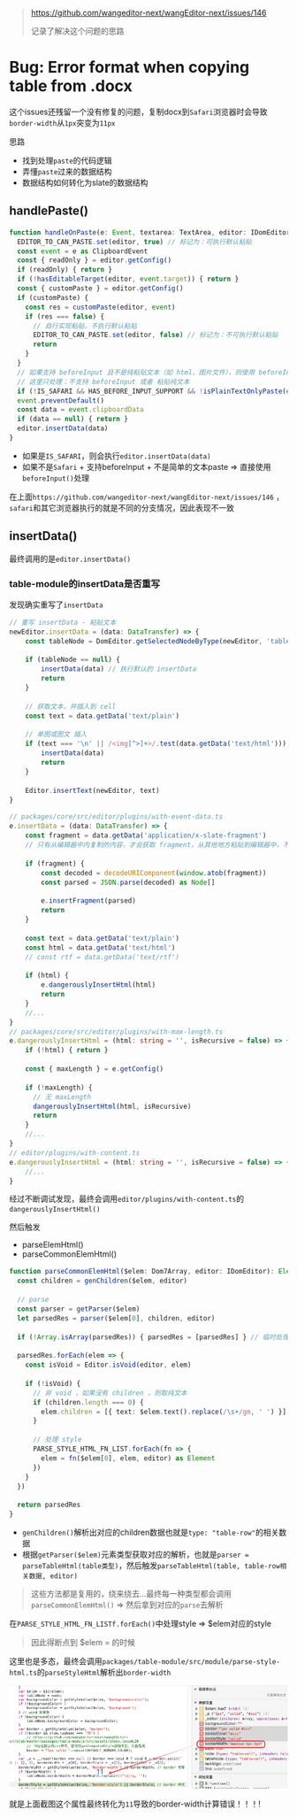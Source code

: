 > https://github.com/wangeditor-next/wangEditor-next/issues/146
>
> 记录了解决这个问题的思路

# Bug: Error format when copying table from .docx

这个issues还残留一个没有修复的问题，复制docx到`Safari`浏览器时会导致`border-width`从`1px`突变为`11px`

思路
- 找到处理`paste`的代码逻辑
- 弄懂`paste`过来的数据结构
- 数据结构如何转化为slate的数据结构



## handlePaste()

```ts
function handleOnPaste(e: Event, textarea: TextArea, editor: IDomEditor) {
  EDITOR_TO_CAN_PASTE.set(editor, true) // 标记为：可执行默认粘贴
  const event = e as ClipboardEvent
  const { readOnly } = editor.getConfig()
  if (readOnly) { return }
  if (!hasEditableTarget(editor, event.target)) { return }
  const { customPaste } = editor.getConfig()
  if (customPaste) {
    const res = customPaste(editor, event)
    if (res === false) {
      // 自行实现粘贴，不执行默认粘贴
      EDITOR_TO_CAN_PASTE.set(editor, false) // 标记为：不可执行默认粘贴
      return
    }
  }
  // 如果支持 beforeInput 且不是纯粘贴文本（如 html、图片文件），则使用 beforeInput 来实现
  // 这里只处理：不支持 beforeInput 或者 粘贴纯文本
  if (!IS_SAFARI && HAS_BEFORE_INPUT_SUPPORT && !isPlainTextOnlyPaste(event)) { return }
  event.preventDefault()
  const data = event.clipboardData
  if (data == null) { return }
  editor.insertData(data)
}
```

- 如果是`IS_SAFARI`，则会执行`editor.insertData(data)`
- 如果不是`Safari` + 支持beforeInput + 不是简单的文本paste => 直接使用`beforeInput()`处理

在上面`https://github.com/wangeditor-next/wangEditor-next/issues/146` ， `safari`和其它浏览器执行的就是不同的分支情况，因此表现不一致

## insertData()

最终调用的是`editor.insertData()`

### table-module的insertData是否重写

发现确实重写了`insertData`

```ts
// 重写 insertData - 粘贴文本
newEditor.insertData = (data: DataTransfer) => {
    const tableNode = DomEditor.getSelectedNodeByType(newEditor, 'table')

    if (tableNode == null) {
        insertData(data) // 执行默认的 insertData
        return
    }

    // 获取文本，并插入到 cell
    const text = data.getData('text/plain')

    // 单图或图文 插入
    if (text === '\n' || /<img[^>]+>/.test(data.getData('text/html'))) {
        insertData(data)
        return
    }

    Editor.insertText(newEditor, text)
}
```

```ts
// packages/core/src/editor/plugins/with-event-data.ts
e.insertData = (data: DataTransfer) => {
    const fragment = data.getData('application/x-slate-fragment')
    // 只有从编辑器中内复制的内容，才会获取 fragment，从其他地方粘贴到编辑器中，不会获取 fragment

    if (fragment) {
        const decoded = decodeURIComponent(window.atob(fragment))
        const parsed = JSON.parse(decoded) as Node[]

        e.insertFragment(parsed)
        return
    }

    const text = data.getData('text/plain')
    const html = data.getData('text/html')
    // const rtf = data.getData('text/rtf')

    if (html) {
        e.dangerouslyInsertHtml(html)
        return
    }
    //...
}
// packages/core/src/editor/plugins/with-max-length.ts
e.dangerouslyInsertHtml = (html: string = '', isRecursive = false) => {
    if (!html) { return }

    const { maxLength } = e.getConfig()

    if (!maxLength) {
      // 无 maxLength
      dangerouslyInsertHtml(html, isRecursive)
      return
    }
    //...
}
// editor/plugins/with-content.ts
e.dangerouslyInsertHtml = (html: string = '', isRecursive = false) => {
    //...
}
```

经过不断调试发现，最终会调用`editor/plugins/with-content.ts`的`dangerouslyInsertHtml()`

然后触发
- parseElemHtml()
- parseCommonElemHtml()
  
```ts
function parseCommonElemHtml($elem: Dom7Array, editor: IDomEditor): Element[] {
  const children = genChildren($elem, editor)

  // parse
  const parser = getParser($elem)
  let parsedRes = parser($elem[0], children, editor)

  if (!Array.isArray(parsedRes)) { parsedRes = [parsedRes] } // 临时处理为数组

  parsedRes.forEach(elem => {
    const isVoid = Editor.isVoid(editor, elem)

    if (!isVoid) {
      // 非 void ，如果没有 children ，则取纯文本
      if (children.length === 0) {
        elem.children = [{ text: $elem.text().replace(/\s+/gm, ' ') }]
      }

      // 处理 style
      PARSE_STYLE_HTML_FN_LIST.forEach(fn => {
        elem = fn($elem[0], elem, editor) as Element
      })
    }
  })

  return parsedRes
}
```


- `genChildren()`解析出对应的children数据也就是`type: "table-row"`的相关数据
- 根据`getParser($elem)`元素类型获取对应的解析，也就是`parser = parseTableHtml(table类型)`，然后触发`parseTableHtml(table, table-row相关数据, editor)`

> 这些方法都是复用的，绕来绕去...最终每一种类型都会调用`parseCommonElemHtml()` => 然后拿到对应的`parse`去解析
> 

在`PARSE_STYLE_HTML_FN_LISTf.forEach()`中处理style => $elem对应的style
> 因此得断点到 $elem = <td>的时候

这里也是多态，最终会调用`packages/table-module/src/module/parse-style-html.ts`的`parseStyleHtml`解析出`border-width`



![img.png](img.png)

就是上面截图这个属性最终转化为`11`导致的border-width计算错误！！！!
